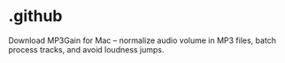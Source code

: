 # .github
Download MP3Gain for Mac – normalize audio volume in MP3 files, batch process tracks, and avoid loudness jumps.  
